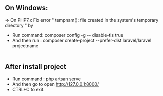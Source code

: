 ## On Windows: 

=> On PHP7.x Fix error " tempnam(): file created in the system's temporary directory " by
 - Run command: composer config -g -- disable-tls true<br>
 - And then run : composer create-project --prefer-dist laravel/laravel projectname<br><br>
 
 
 ## After install project
 
 - Run command : php artsan serve 
 - And then go to open http://127.0.0.1:8000/ 
 - CTRL+C to exit.
